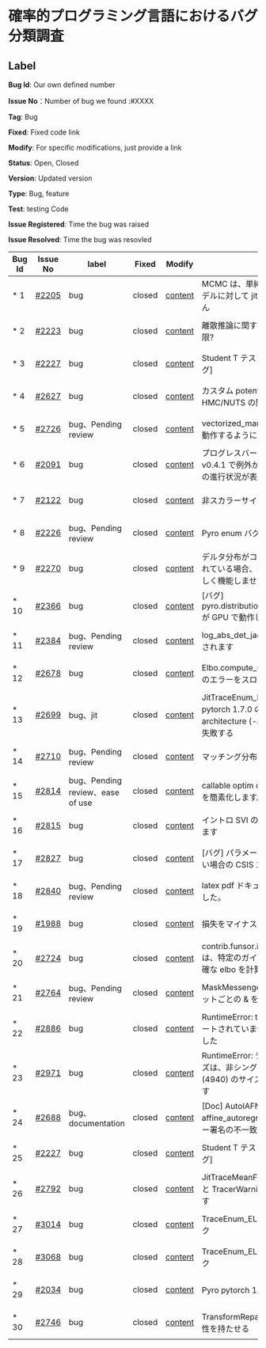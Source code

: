 # 確率的プログラミング言語におけるバグ分類調査
## Label
**Bug Id**: Our own defined number  

**Issue No**：Number of bug we found :#XXXX  

**Tag**: Bug

**Fixed**: Fixed code link

**Modify**: For specific modifications, just provide a link 

**Status**: Open, Closed

**Version**: Updated version  

**Type**: Bug, feature  

**Test**: testing Code

**Issue Registered**: Time the bug was raised  

**Issue Resolved**: Time the bug was resovled  

| Bug Id | Issue No | label | Fixed | Modify| Status |Version|Type|Test|Issue Registered | Issue Resolved |
| --- | --- | --- | --- | --- | --- | --- | --- | --- | --- | --- |
| * 1 | [#2205](https://github.com/pyro-ppl/pyro/issues/2205) | bug | closed | [content]() | MCMC は、単純なロジスティック回帰モデルに対して jit_compile を実行できません |  | algorithm/accuracy | [Test]() |  4 Dec 2019 | committed on 14 Dec 2019 |
| * 2 | [#2223](https://github.com/pyro-ppl/pyro/issues/2223) | bug | closed | [content]() | 離散推論に関する文書化されていない制限? | | algorithm/accuracy | [Test]() |  12 Dec 2019 | committed on 23 Dec 2019 |
| * 3 | [#2227](https://github.com/pyro-ppl/pyro/issues/2227) | bug | closed | [content]() | Student T テストが GPU で失敗する [バグ] | | algorithm/accuracy | [Test]() |  19 Dec 2019 | committed on 19 Dec 2019 |
| * 4 | [#2627](https://github.com/pyro-ppl/pyro/issues/2627) | bug | closed | [content]() | カスタム potential_fn を使用した HMC/NUTS の問題  | | algorithm/accuracy | [Test]() |  16 Sep 2020 | committed on 21 Sep 2020 |
| * 5 | [#2726](https://github.com/pyro-ppl/pyro/pull/2726) | bug、Pending review| closed | [content]() | vectorized_markov でリプレイが正しく動作するように | | algorithm/accuracy | [Test]() |  29 Dec 2020 | committed on 21 Sep 2020 |
| * 6 | [#2091](https://github.com/pyro-ppl/pyro/issues/2091) | bug | closed | [content]() | プログレスバー tqdm v4.36.1 と Pyro v0.4.1 で例外が発生し、複数のチェーンの進行状況が表示されるバグ | | dimension/boundary | [Test]() |  24 Oct 2019 | committed on 24 Oct 2019 |
| * 7 | [#2122](https://github.com/pyro-ppl/pyro/issues/2122) | bug | closed | [content]() | 非スカラーサイトの予測クラスが失敗する | | dimension/boundary | [Test]() |  6 Nov 2019 | committed on 7 Nov 2019 |
|* 8 | [#2226](https://github.com/pyro-ppl/pyro/pull/2226) | bug、Pending review | closed | [content]() | Pyro enum バグ修正 [WIP] | | dimension/boundary | [Test]() |  17 Dec 2019 | committed on 21 Dec 2019 |
| * 9 | [#2270](https://github.com/pyro-ppl/pyro/issues/2270) | bug | closed | [content]() | デルタ分布がコンポーネントとして使用されている場合、MaskedMixture 分布は正しく機能しません | | dimension/boundary | [Test]() |  20 jan 2020 | committed on 23 jan 2020 |
| * 10 | [#2366](https://github.com/pyro-ppl/pyro/issues/2366) | bug | closed | [content]() | [バグ] pyro.distributions.InverseGamma.sample が GPU で動作しない | | dimension/boundary | [Test]() |  14 Mar 2020 | committed on 14 Mar 2020 |
| * 11 | [#2384](https://github.com/pyro-ppl/pyro/pull/2384) | bug、Pending review | closed | [content]() | log_abs_det_jacobian必要に応じて再計算されます | | dimension/boundary | [Test]() |  26 Mar 2020 | committed on 27 Mar 2020 |
| * 12 | [#2678](https://github.com/pyro-ppl/pyro/issues/2678) | bug | closed | [content]() | Elbo.compute_marginals は、基本モデルのエラーをスローします | | dimension/boundary | [Test]() |  21 Oct 2020 | committed on 23 Oct 2020 |
| * 13 | [#2699](https://github.com/pyro-ppl/pyro/issues/2699) | bug、jit | closed | [content]() | JitTraceEnum_ELBO が nvrtc: エラー: pytorch 1.7.0 の RTX 3090 で --gpu-architecture (-arch) の無効な値 #2699で失敗する | | dimension/boundary | [Test]() |  19 Nov 2020 | committed on 30 Nov 2020 |
| * 14 | [#2710](https://github.com/pyro-ppl/pyro/pull/2710) | bug、Pending review | closed | [content]() | マッチング分布でベーテ近似を安定化 | | dimension/boundary | [Test]() |  8 Dec 2020 | committed on 6 Aug 2021 |
| * 15 | [#2814](https://github.com/pyro-ppl/pyro/pull/2814) | bug、Pending review、ease of use | closed | [content]() | callable optim configs のパラメーター名を簡素化します。 | | dimension/boundary | [Test]() |  22 Apr 2021 | committed on 23 Apr 2021 |
| * 16 | [#2815](https://github.com/pyro-ppl/pyro/issues/2815) | bug | closed | [content]() | イントロ SVI の例にはバグ #2815があります | | dimension/boundary | [Test]() |  24 Apr 2021 | committed on 25 Apr 2021 |
| * 17 | [#2827](https://github.com/pyro-ppl/pyro/issues/2815) | bug | closed | [content]() | [バグ] パラメータが完全に使用されていない場合の CSIS エラー  | | dimension/boundary | [Test]() |  29 Apr 2021 | committed on 29 Apr 2021 |
| * 18 | [#2840](https://github.com/pyro-ppl/pyro/pull/2840) | bug、Pending review | closed | [content]() | latex pdf ドキュメントの数式を修正しました。  | | dimension/boundary | [Test]() |  13 May 2021 | committed on 17 May 2021 |
| * 19 | [#1988](https://github.com/pyro-ppl/pyro/pull/1988) | bug | closed | [content]() | 損失をマイナスにする  | | General numerical | [Test]() |  1 Aug 2019 | committed on 10 Aug 2019 |
| * 20 | [#2724](https://github.com/pyro-ppl/pyro/issues/2724) | bug | closed | [content]() | contrib.funsor.infer.TraceEnum_ELBO は、特定のガイド列挙モデルに対して不正確な elbo を計算できます  | | General numerical | [Test]() |  26 Dec 2020 | committed on 11 Mar 2021 |
| * 21 | [#2764](https://github.com/pyro-ppl/pyro/pull/2764) | bug、Pending review | closed | [content]() | MaskMessenger の bool と Tensor のビットごとの & を修正 | | Language/translation | [Test]() |  11 Feb 2021 | committed on 11 Feb 2021 |
| * 22 | [#2886](https://github.com/pyro-ppl/pyro/issues/2886) | bug | closed | [content]() | RuntimeError: tensordot への入力がサポートされていません。dims=0 を取得しました | | Language/translation | [Test]() |  27 Jun 2021 | committed on 2 Jul 2021 |
| * 23 | [#2971](https://github.com/pyro-ppl/pyro/issues/2971) | bug | closed | [content]() | RuntimeError: テンソル a (4928) のサイズは、非シングルトン次元 3 でテンソル b (4940) のサイズと一致する必要があります | | Language/translation | [Test]() |  20 Nov 2021 | committed on 25 Nov 2021 |
| * 24 | [#2688](https://github.com/pyro-ppl/pyro/issues/2688) | bug、documentation | closed | [content]() | [Doc] AutoIAFNormal と affine_autoregressive の間のパラメーター署名の不一致 | | documentation | [Test]() |  4 Nov 2020 | committed on 6 Nov 2020 |
| * 25 | [#2227](https://github.com/pyro-ppl/pyro/issues/2227) | bug | closed | [content]() | Student T テストが GPU で失敗する [バグ] | | system | [Test]() |  19 Dec 2019 | committed on 19 Dec 2019 |
| * 26 | [#2792](https://github.com/pyro-ppl/pyro/pull/2792) | bug | closed | [content]() | JitTraceMeanField_ELBO で assert すると TracerWarning #2792がスローされます | | system | [Test]() |  4 Apr 2021 | committed on 6 Apr 2021 |
| * 27 | [#3014](https://github.com/pyro-ppl/pyro/issues/3068) | bug | closed | [content]() | TraceEnum_ELBO を使用したメモリリーク | | memory leak | [Test]() |  18 Feb 2022 | committed on 30 Aug 2022 |
| * 28 | [#3068](https://github.com/pyro-ppl/pyro/issues/3068) | bug | closed | [content]() | TraceEnum_ELBO を使用したメモリリーク | | memory leak | [Test]() |  14 Apr 2022 | committed on 30 Aug 2022 |
| * 29 | [#2034](https://github.com/pyro-ppl/pyro/issues/2034) | bug | closed | [content]() | Pyro pytorch 1.2. 互換性 | | compatibility | [Test]() |  10 Sep 2019 | committed on 11 Sep 2019 |
| * 30 | [#2746](https://github.com/pyro-ppl/pyro/pull/2746) | bug | closed | [content]() | TransformReparam を .to_event() と互換性を持たせる | | compatibility | [Test]() |  22 Jan 2021 | committed on 23 Jan 2021 |


